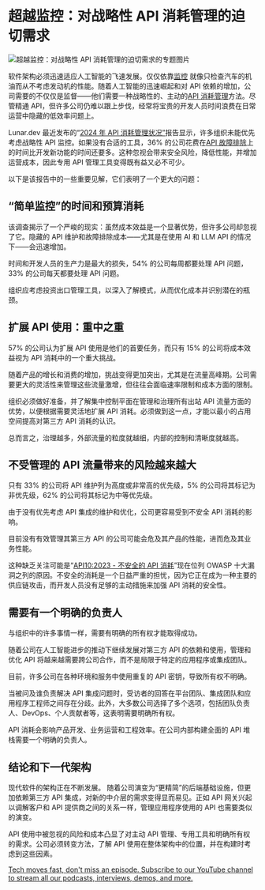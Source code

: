 # 超越监控：对战略性 API 消耗管理的迫切需求

![超越监控：对战略性 API 消耗管理的迫切需求的专题图片](https://cdn.thenewstack.io/media/2022/08/18f18c1d-apis.jpg)

软件架构必须迅速适应人工智能的飞速发展。仅仅依靠[监控](https://thenewstack.io/getting-started-with-infrastructure-monitoring/) 就像只检查汽车的机油而从不考虑发动机的性能。随着人工智能的迅速崛起和对 API 依赖的增加，公司需要的不仅仅是监督——他们需要一种战略性的、主动的[API 消耗管理](https://thenewstack.io/api-management/)方法。尽管精通 API，但许多公司仍难以跟上步伐，经常将宝贵的开发人员时间浪费在日常运营中隐藏的低效率问题上。

Lunar.dev 最近发布的“[2024 年 API 消耗管理状况”](https://www.lunar.dev/report-2024)报告显示，许多组织未能优先考虑战略性 API 监控。如果没有合适的工具，36% 的公司花费在[API 故障排除](https://thenewstack.io/reining-in-the-api-wild-west-5-api-testing-best-practices/)上的时间比开发新功能的时间还要多。这种忽视会带来安全风险，降低性能，并增加运营成本，因此专用 API 管理工具变得既有益又必不可少。

以下是该报告中的一些重要见解，它们表明了一个更大的问题：

## “简单监控”的时间和预算消耗

该调查揭示了一个严峻的现实：虽然成本效益是一个显著优势，但许多公司却忽视了它。隐藏的 API 维护和故障排除成本——尤其是在使用 AI 和 LLM API 的情况下——会迅速增加。

时间和开发人员的生产力是最大的损失，54% 的公司每周都要处理 API 问题，33% 的公司每天都要处理 API 问题。

组织应考虑投资出口管理工具，以深入了解模式，从而优化成本并识别潜在的瓶颈。

## 扩展 API 使用：重中之重

57% 的公司认为扩展 API 使用是他们的首要任务，而只有 15% 的公司将成本效益视为 API 消耗中的一个重大挑战。

随着产品的增长和消费的增加，挑战变得更加突出，尤其是在流量高峰期。公司需要更大的灵活性来管理这些流量激增，但往往会面临速率限制和成本方面的限制。

组织必须做好准备，并了解集中控制平面在管理和治理所有出站 API 流量方面的优势，以便根据需要灵活地扩展 API 消耗。必须做到这一点，才能以最小的占用空间提高对第三方 API 消耗的认识。

总而言之，治理越多，外部流量的粒度就越细，内部的控制和清晰度就越高。

## 不受管理的 API 流量带来的风险越来越大

只有 33% 的公司将 API 维护列为高度或非常高的优先级，5% 的公司将其标记为非优先级，62% 的公司将其标记为中等优先级。

由于没有优先考虑 API 集成的维护和优化，公司更容易受到不安全 API 消耗的影响。

目前没有有效管理其第三方 API 的公司可能会危及其产品的性能，进而危及其业务性能。

这种缺乏关注可能是“[API10:2023 - 不安全的 API 消耗](https://owasp.org/API-Security/editions/2023/en/0x11-t10/)”现在位列 OWASP 十大漏洞之列的原因。不安全的消耗是一个日益严重的担忧，因为它正在成为一种主要的供应链攻击，而开发人员没有足够的主动措施来加强 API 消耗的安全性。

## 需要有一个明确的负责人

与组织中的许多事情一样，需要有明确的所有权才能取得成功。

随着公司在人工智能进步的推动下继续发展对第三方 API 的依赖和使用，管理和优化 API 将越来越需要跨公司合作，而不是局限于特定的应用程序或集成团队。

目前，许多公司在各种环境和服务中使用重复的 API 密钥，导致所有权不明确。

当被问及谁负责解决 API 集成问题时，受访者的回答在平台团队、集成团队和应用程序工程师之间存在分歧。此外，大多数公司选择了多个选项，包括团队负责人、DevOps、个人贡献者等，这表明需要明确所有权。

API 消耗会影响产品开发、业务运营和工程效率。在公司内部构建全面的 API 堆栈需要一个明确的负责人。

## 结论和下一代架构

现代软件的架构正在不断发展。
随着公司演变为“更精简”的后端基础设施，但更加依赖第三方 API 集成，对新的中介层的需求变得显而易见。正如 API 网关兴起以调解客户和 API 提供商之间的关系一样，管理应用程序使用的 API 也需要类似的演变。

API 使用中被忽视的风险和成本凸显了对主动 API 管理、专用工具和明确所有权的需求。公司必须转变方法，了解 API 使用在整体架构中的位置，并在构建时考虑到这些因素。

[Tech moves fast, don't miss an episode. Subscribe to our YouTube
channel to stream all our podcasts, interviews, demos, and more.](https://youtube.com/thenewstack?sub_confirmation=1)